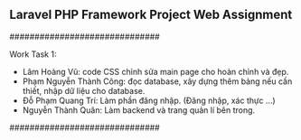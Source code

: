 ## Laravel PHP Framework Project Web Assignment


##############################


Work Task 1:
- Lâm Hoàng Vũ: code CSS chỉnh sửa main page cho hoàn chỉnh và đẹp.
- Phạm Nguyễn Thành Công: đọc database, xây dựng thêm bảng nếu cần thiết, nhập dữ liệu cho database.
- Đỗ Phạm Quang Trí: Làm phần đăng nhập. (Đăng nhập, xác thực ...)
- Nguyễn Thành Quân: Làm backend và trang quản lí bên trong.



##############################

